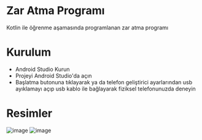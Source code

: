 # Zar Atma Programı
Kotlin ile öğrenme aşamasında programlanan zar atma programı

# Kurulum

- Android Studio Kurun
- Projeyi Android Studio'da açın
- Başlatma butonuna tıklayarak ya da telefon geliştirici ayarlarından usb ayıklamayı açıp usb kablo ile bağlayarak fiziksel telefonunuzda deneyin

# Resimler

![image](https://github.com/TitanLion72/dice-roller/assets/110048828/5cb71b1b-1e4a-4140-8864-885332446fd6)
![image](https://github.com/TitanLion72/dice-roller/assets/110048828/a98ee371-95e1-49cb-bce1-a0f626dcbe2e)
